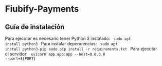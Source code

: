 # Fiubify-Payments

## Guía de instalación
Para ejecutar es necesario tener  Python 3 instalado:
<code>
sudo apt install python3
</code>
Para instalar dependencias:
<code>
sudo apt install python3-pip
sudo pip install -r requirements.txt
</code>
Para ejecutar el servidor:
<code>
uvicorn app.app:app --host=0.0.0.0 --port=${PORT}
</code>

